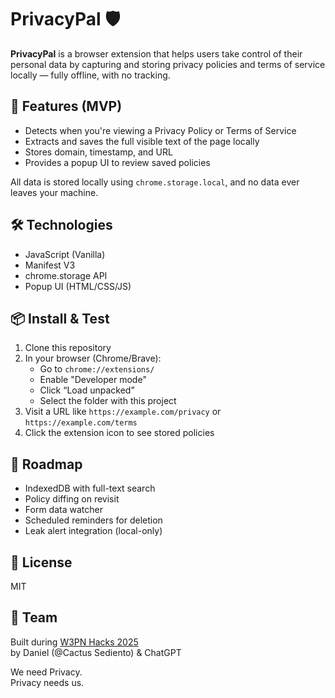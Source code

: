 # PrivacyPal 🛡️

**PrivacyPal** is a browser extension that helps users take control of their personal data by capturing and storing privacy policies and terms of service locally — fully offline, with no tracking.

## 🚀 Features (MVP)

- Detects when you're viewing a Privacy Policy or Terms of Service
- Extracts and saves the full visible text of the page locally
- Stores domain, timestamp, and URL
- Provides a popup UI to review saved policies

All data is stored locally using `chrome.storage.local`, and no data ever leaves your machine.

## 🛠️ Technologies

- JavaScript (Vanilla)
- Manifest V3
- chrome.storage API
- Popup UI (HTML/CSS/JS)

## 📦 Install & Test

1. Clone this repository
2. In your browser (Chrome/Brave):
   - Go to `chrome://extensions/`
   - Enable "Developer mode"
   - Click “Load unpacked”
   - Select the folder with this project
3. Visit a URL like `https://example.com/privacy` or `https://example.com/terms`
4. Click the extension icon to see stored policies

## 🔮 Roadmap

- IndexedDB with full-text search
- Policy diffing on revisit
- Form data watcher
- Scheduled reminders for deletion
- Leak alert integration (local-only)

## 📄 License

MIT

## 🤝 Team

Built during [W3PN Hacks 2025](https://github.com/web3privacy/hackathon-2025-berlin)  
by Daniel (@Cactus Sediento) & ChatGPT

We need Privacy.  
Privacy needs us.

